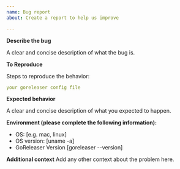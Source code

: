 ```yaml
---
name: Bug report
about: Create a report to help us improve

---
```


**Describe the bug**

A clear and concise description of what the bug is.

**To Reproduce**

Steps to reproduce the behavior:

```yaml
your goreleaser config file
```

**Expected behavior**

A clear and concise description of what you expected to happen.

**Environment (please complete the following information):**
 - OS: [e.g. mac, linux]
 - OS version: [uname -a]
 - GoReleaser Version [goreleaser --version]

**Additional context**
Add any other context about the problem here.
